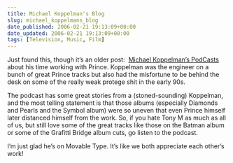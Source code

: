```yaml
---
title: Michael Koppelman's Blog
slug: michael_koppelmans_blog
date_published: 2006-02-21 19:13:09+00:00
date_updated: 2006-02-21 19:13:09+00:00
tags: [Television, Music, Film]
---
```

Just found this, though it’s an older post:  [Michael Koppelman’s PodCasts](http://www.lolife.com/blog/archives/000090.html) about his time working with Prince. Koppelman was the engineer on a bunch of great Prince tracks but also had the misfortune to be behind the desk on some of the really weak protege shit in the early 90s.

The podcast has some great stories from a (stoned-sounding) Koppelman, and the most telling statement is that those albums (especially Diamonds and Pearls and the Symbol album) were so uneven that even Prince himself later distanced himself from the work. So, if you hate Tony M as much as all of us, but still love some of the great tracks like those on the Batman album or some of the Grafitti Bridge album cuts, go listen to the podcast.

I’m just glad he’s on Movable Type. It’s like we both appreciate each other’s work!
